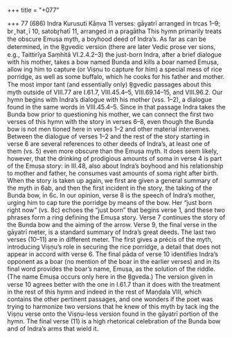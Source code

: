 +++
title = "+077"

+++
77 (686)
Indra
Kurusuti Kāṇva
11 verses:  gāyatrī arranged in trcas 1–9; br ̥ hat ̥ ī 10, satobr̥hatī 11, arranged in a  pragātha
This hymn primarily treats the obscure Emuṣa myth, a boyhood deed of Indra’s.  As far as can be determined, in the R̥gvedic version (there are later Vedic prose ver sions, e.g., Taittirīya Saṃhitā VI.2.4.2–3) the just-born Indra, after a brief dialogue  with his mother, takes a bow named Bunda and kills a boar named Emuṣa, allow ing him to capture (or Viṣṇu to capture for him) a special mess of rice porridge, as  well as some buffalo, which he cooks for his father and mother. The most impor tant (and essentially only) R̥gvedic passages about this myth outside of VIII.77 are  I.61.7, VIII.45.4–5, VIII.69.14–15, and VIII.96.2.
Our hymn begins with Indra’s dialogue with his mother (vss. 1–2), a dialogue  found in the same words in VIII.45.4–5. Since in that passage Indra takes the  Bunda bow prior to questioning his mother, we can connect the first two verses  of this hymn with the story in verses 6–8, even though the Bunda bow is not men
tioned here in verses 1–2 and other material intervenes. Between the dialogue of  verses 1–2 and the rest of the story starting in verse 6 are several references to other  deeds of Indra’s, at least one of them (vs. 5) even more obscure than the Emuṣa  myth. It does seem likely, however, that the drinking of prodigious amounts of  soma in verse 4 is part of the Emuṣa story: in III.48, also about Indra’s boyhood  and his relationship to mother and father, he consumes vast amounts of soma  right after birth.
When the story is taken up again, we first are given a general summary of the  myth in 6ab, and then the first incident in the story, the taking of the Bunda bow,  in 6c. In our opinion, verse 8 is the speech of Indra’s mother, urging him to cap ture the porridge by means of the bow. Her “just born right now” (vs. 8c) echoes  the “just born” that begins verse 1, and these two phrases form a ring defining the  Emuṣa story. Verse 7 continues the story of the Bunda bow and the aiming of the  arrow. Verse 9, the final verse in the gāyatrī meter, is a standard summary of Indra’s  great deeds.
The last two verses (10–11) are in different meter. The first gives a précis of the  myth, introducing Viṣṇu’s role in securing the rice porridge, a detail that does not  appear in accord with verse 6. The final pāda of verse 10 identifies Indra’s opponent  as a boar (no mention of the boar in the earlier verses) and in its final word provides the boar’s name, Emuṣa, as the solution of the riddle. (The name Emuṣa occurs  only here in the R̥gveda.) The version given in verse 10 agrees better with the one in  I.61.7 than it does with the treatment in the rest of this hymn and indeed in the rest  of Maṇḍala VIII, which contains the other pertinent passages, and one wonders if  the poet was trying to harmonize two versions that he knew of this myth by tack
ing the Viṣṇu verse onto the Viṣṇu-less version found in the gāyatrī portion of the  hymn. The final verse (11) is a high rhetorical celebration of the Bunda bow and of  Indra’s arms that wield it.